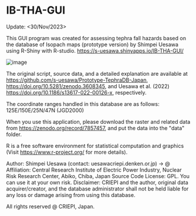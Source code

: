 # IB-THA-GUI

Update: <30/Nov/2023>

This GUI program was created for assessing tephra fall hazards based on the database of Isopach maps (prototype version) by Shimpei Uesawa using R-Shiny with R-studio. https://s-uesawa.shinyapps.io/IB-THA-GUI/

![image](https://github.com/s-uesawa/IB-THA-GUI/assets/59720812/494b6c0c-59fc-456c-8717-dd2c790860ba)

The original script, source data, and a detailed explanation are available at https://github.com/s-uesawa/Prototype-TephraDB-Japan, https://doi.org/10.5281/zenodo.3608345, and Uesawa et al. (2022) https://doi.org/10.1186/s13617-022-00126-x, respectively.

The coordinate ranges handled in this database are as follows:
125E/150E/25N/47N (JGD2000)

When you use this application, please download the raster and related data from https://zenodo.org/record/7857457, and put the data into the "data" folder.

R is a free software environment for statistical computation and graphics (Visit https://www.r-project.org/ for more details).

Author: Shimpei Uesawa (contact: uesawa<at>criepi.denken.or.jp) <at> -> @
Affiliation: Central Research Institute of Electric Power Industry, Nuclear Risk Research Center, Abiko, Chiba, Japan
Source Code License: GPL. You can use it at your own risk.
Disclaimer: CRIEPI and the author, original data acquirer/creator, and the database administrator shall not be held liable for any loss or damage arising from using this database.

All rights reserved @ CRIEPI, Japan.
